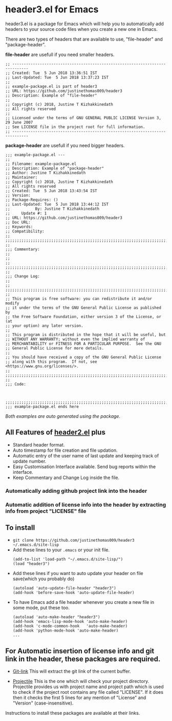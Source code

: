 # header3.el for Emacs
header3.el is a package for Emacs which will help you to automatically add headers to your source code files when you create a new one in Emacs.

There are two types of headers that are available to use, "file-header" and "package-header".

**file-header** are usefull if you need smaller headers.

```
;; -----------------------------------------------------------------------------
;; Created: Tue  5 Jun 2018 13:36:51 IST
;; Last-Updated: Tue  5 Jun 2018 13:37:23 IST
;;
;; example-package.el is part of header3
;; URL: https://github.com/justinethomas009/header3
;; Description: Example of "file-header"
;;
;; Copyright (c) 2018, Justine T Kizhakkinedath
;; All rights reserved
;;
;; Licensed under the terms of GNU GENERAL PUBLIC LICENSE Version 3, 29 June 2007
;; See LICENSE file in the project root for full information.
;; -----------------------------------------------------------------------------
```
**package-header** are usefull if you need bigger headers.
```
;;; example-package.el ---
;;
;; Filename: example-package.el
;; Description: Example of "package-header"
;; Author: Justine T Kizhakkinedath
;; Maintainer:
;; Copyright (c) 2018, Justine T Kizhakkinedath
;; All rights reserved
;; Created: Tue  5 Jun 2018 13:43:54 IST
;; Version:
;; Package-Requires: ()
;; Last-Updated: Tue  5 Jun 2018 13:44:12 IST
;;           By: Justine T Kizhakkinedath
;;     Update #: 1
;; URL: https://github.com/justinethomas009/header3
;; Doc URL:
;; Keywords:
;; Compatibility:
;;
;;;;;;;;;;;;;;;;;;;;;;;;;;;;;;;;;;;;;;;;;;;;;;;;;;;;;;;;;;;;;;;;;;;;;;;;;;;;;;;;
;;
;;; Commentary:
;;
;;
;;
;;;;;;;;;;;;;;;;;;;;;;;;;;;;;;;;;;;;;;;;;;;;;;;;;;;;;;;;;;;;;;;;;;;;;;;;;;;;;;;;
;;
;;; Change Log:
;;
;;
;;;;;;;;;;;;;;;;;;;;;;;;;;;;;;;;;;;;;;;;;;;;;;;;;;;;;;;;;;;;;;;;;;;;;;;;;;;;;;;;
;;
;; This program is free software: you can redistribute it and/or modify
;; it under the terms of the GNU General Public License as published by
;; the Free Software Foundation, either version 3 of the License, or (at
;; your option) any later version.
;;
;; This program is distributed in the hope that it will be useful, but
;; WITHOUT ANY WARRANTY; without even the implied warranty of
;; MERCHANTABILITY or FITNESS FOR A PARTICULAR PURPOSE.  See the GNU
;; General Public License for more details.
;;
;; You should have received a copy of the GNU General Public License
;; along with this program.  If not, see <https://www.gnu.org/licenses/>.
;;
;;;;;;;;;;;;;;;;;;;;;;;;;;;;;;;;;;;;;;;;;;;;;;;;;;;;;;;;;;;;;;;;;;;;;;;;;;;;;;;;
;;
;;; Code:



;;;;;;;;;;;;;;;;;;;;;;;;;;;;;;;;;;;;;;;;;;;;;;;;;;;;;;;;;;;;;;;;;;;;;;;;;;;;;;;;
;;; example-package.el ends here
```
*Both examples are auto generated using the package.*

## All Features of [header2.el](https://www.emacswiki.org/emacs/download/header2.el) plus
* Standard header format.
* Auto timestamp for file creation and file updation.
* Automatic entry of the user name of last update and keeping track of update number.
* Easy Customisation Interface available. Send bug reports within the interface.
* Keep Commentary and Change Log inside the file.
### Automatically adding github project link into the header
### Automatic addition of license info into the header by extracting info from project "LICENSE" file

## To install
* `git clone https://github.com/justinethomas009/header3 ~/.emacs.d/site-lisp`
* Add these lines to your `.emacs` or your init file. 
  ```
  (add-to-list 'load-path "~/.emacs.d/site-lisp/")
  (load "header3")
  ```
*  Add these lines if you want to auto update your header on file save(which you probably do)
   ```
   (autoload 'auto-update-file-header "header3")
   (add-hook 'before-save-hook 'auto-update-file-header)
   ```
* To have Emacs add a file header whenever you create a new file in some mode, put these too.
  ```
  (autoload 'auto-make-header "header3")
  (add-hook 'emacs-lisp-mode-hook 'auto-make-header)
  (add-hook 'c-mode-common-hook   'auto-make-header)
  (add-hook 'python-mode-hook 'auto-make-header)
  ...
  ```
  
## For Automatic insertion of license info and git link in the header, these packages are required. 
* [Git-link](https://github.com/sshaw/git-link) This will extract the git link of the current buffer.

* [Projectile](https://github.com/bbatsov/projectile) This is the one which will check your project directory. 
Projectile provides us with project name and project path which is used to check if the project root contains any file called "LICENSE". 
If it does then it checks the first 5 lines for any mention of "License" and "Version" (case-insensitive). 
 
Instructions to install these packages are available at their links.
